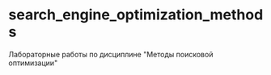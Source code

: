 # search_engine_optimization_methods
Лабораторные работы по дисциплине "Методы поисковой оптимизации"
